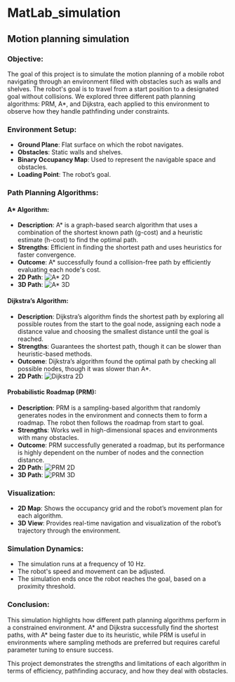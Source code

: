 # MatLab_simulation

## Motion planning simulation

### Objective:
The goal of this project is to simulate the motion planning of a mobile robot navigating through an environment filled with obstacles such as walls and shelves. The robot's goal is to travel from a start position to a designated goal without collisions. We explored three different path planning algorithms: PRM, A*, and Dijkstra, each applied to this environment to observe how they handle pathfinding under constraints.

### Environment Setup:
- **Ground Plane**: Flat surface on which the robot navigates.
- **Obstacles**: Static walls and shelves.
- **Binary Occupancy Map**: Used to represent the navigable space and obstacles.
- **Loading Point**: The robot’s goal.

### Path Planning Algorithms:

#### A* Algorithm:
- **Description**: A* is a graph-based search algorithm that uses a combination of the shortest known path (g-cost) and a heuristic estimate (h-cost) to find the optimal path.
- **Strengths**: Efficient in finding the shortest path and uses heuristics for faster convergence.
- **Outcome**: A* successfully found a collision-free path by efficiently evaluating each node's cost.
- **2D Path**: ![A* 2D](resources/images/a_star2D.png)
- **3D Path**: ![A* 3D](resources/images/a_star3D.png)

#### Dijkstra’s Algorithm:
- **Description**: Dijkstra’s algorithm finds the shortest path by exploring all possible routes from the start to the goal node, assigning each node a distance value and choosing the smallest distance until the goal is reached.
- **Strengths**: Guarantees the shortest path, though it can be slower than heuristic-based methods.
- **Outcome**: Dijkstra’s algorithm found the optimal path by checking all possible nodes, though it was slower than A*.
- **2D Path**: ![Dijkstra 2D](resources/images/dijkstra2D.png)

#### Probabilistic Roadmap (PRM):
- **Description**: PRM is a sampling-based algorithm that randomly generates nodes in the environment and connects them to form a roadmap. The robot then follows the roadmap from start to goal.
- **Strengths**: Works well in high-dimensional spaces and environments with many obstacles.
- **Outcome**: PRM successfully generated a roadmap, but its performance is highly dependent on the number of nodes and the connection distance.
- **2D Path**: ![PRM 2D](resources/images/prm2D.png)
- **3D Path**: ![PRM 3D](resources/images/prm3D.png)

### Visualization:
- **2D Map**: Shows the occupancy grid and the robot’s movement plan for each algorithm.
- **3D View**: Provides real-time navigation and visualization of the robot’s trajectory through the environment.

### Simulation Dynamics:
- The simulation runs at a frequency of 10 Hz.
- The robot's speed and movement can be adjusted.
- The simulation ends once the robot reaches the goal, based on a proximity threshold.

### Conclusion:
This simulation highlights how different path planning algorithms perform in a constrained environment. A* and Dijkstra successfully find the shortest paths, with A* being faster due to its heuristic, while PRM is useful in environments where sampling methods are preferred but requires careful parameter tuning to ensure success.

This project demonstrates the strengths and limitations of each algorithm in terms of efficiency, pathfinding accuracy, and how they deal with obstacles.
